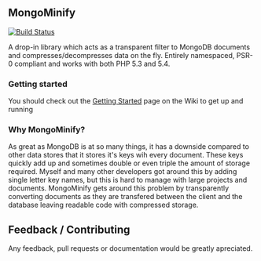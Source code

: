 ## MongoMinify

[![Build Status](https://travis-ci.org/marcqualie/mongominify.png?branch=master)](https://travis-ci.org/marcqualie/mongominify)

A drop-in library which acts as a transparent filter to MongoDB documents and compresses/decompresses data on the fly.
Entirely namespaced, PSR-0 compliant and works with both PHP 5.3 and 5.4.


### Getting started

You should check out the [Getting Started](https://github.com/marcqualie/mongominify/wiki/Getting-Started) page on the Wiki to get up and running


### Why MongoMinify?

As great as MongoDB is at so many things, it has a downside compared to other data stores that it stores it's keys wih every document.
These keys quickly add up and sometimes double or even triple the amount of storage required.
Myself and many other developers got around this by adding single letter key names, but this is hard to manage with large projects and documents.
MongoMinify gets around this problem by transparently converting documents as they are transfered between the client and the database leaving readable code with compressed storage.


## Feedback / Contributing

Any feedback, pull requests or documentation would be greatly apreciated.
